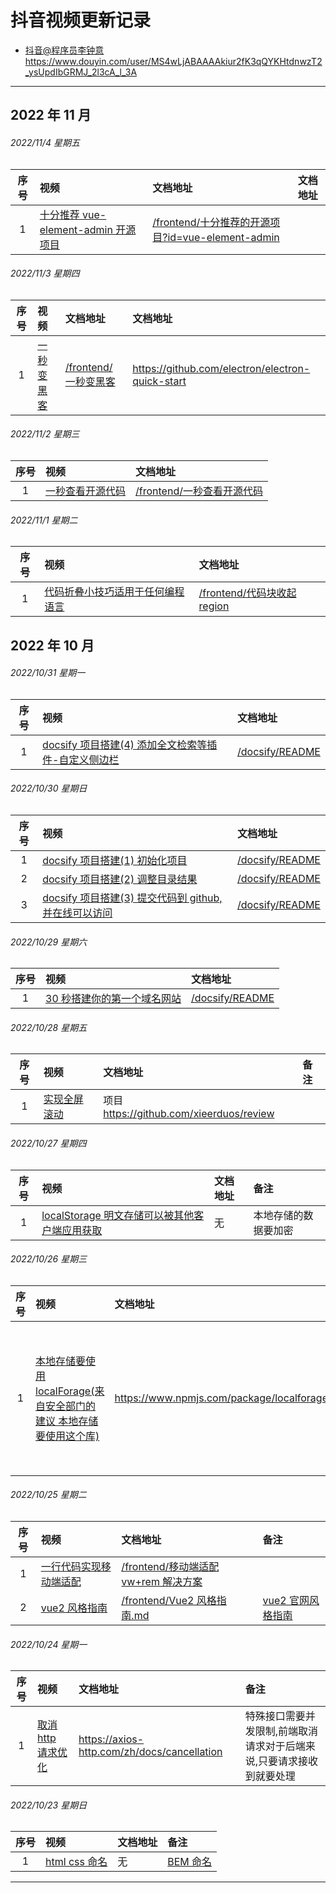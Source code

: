 # 抖音视频更新记录

-   [抖音@程序员李钟意](https://www.douyin.com/user/MS4wLjABAAAAkiur2fK3qQYKHtdnwzT2_ysUpdIbGRMJ_2l3cA_l_3A) https://www.douyin.com/user/MS4wLjABAAAAkiur2fK3qQYKHtdnwzT2_ysUpdIbGRMJ_2l3cA_l_3A

---

## 2022 年 11 月

###### 2022/11/4 星期五

| 序号 | 视频                                                                                    | 文档地址                                                                                     | 文档地址 |
| :--: | :-------------------------------------------------------------------------------------- | :------------------------------------------------------------------------------------------- | :------- |
|  1   | [十分推荐 vue-element-admin 开源项目](https://www.douyin.com/video/7161996754227907873) | [/frontend/十分推荐的开源项目?id=vue-element-admin](/frontend/十分推荐的开源项目?id=vue-element-admin) |          |

###### 2022/11/3 星期四

| 序号 | 视频                                                           | 文档地址                                     | 文档地址                                         |
| :--: | :------------------------------------------------------------- | :------------------------------------------- | :----------------------------------------------- |
|  1   | [一秒变黑客](https://www.douyin.com/video/7161640971799678220) | [/frontend/一秒变黑客](/frontend/一秒变黑客) | https://github.com/electron/electron-quick-start |

###### 2022/11/2 星期三

| 序号 | 视频                                                                 | 文档地址                                                 |
| :--: | :------------------------------------------------------------------- | :------------------------------------------------------- |
|  1   | [一秒查看开源代码](https://www.douyin.com/video/7161275091140087073) | [/frontend/一秒查看开源代码](/frontend/一秒查看开源代码) |

###### 2022/11/1 星期二

| 序号 | 视频                                                                                 | 文档地址                                                  |
| :--: | :----------------------------------------------------------------------------------- | :-------------------------------------------------------- |
|  1   | [代码折叠小技巧适用于任何编程语言](https://www.douyin.com/video/7160892403325439271) | [/frontend/代码块收起 region](/frontend/代码块收起region) |

## 2022 年 10 月

###### 2022/10/31 星期一

| 序号 | 视频                                                                                                    | 文档地址                                           |
| :--: | :------------------------------------------------------------------------------------------------------ | :------------------------------------------------- |
|  1   | [docsify 项目搭建(4) 添加全文检索等插件-自定义侧边栏](https://www.douyin.com/video/7160604149481049377) | [/docsify/README](/docsify/README?id=添加常用插件) |

###### 2022/10/30 星期日

| 序号 | 视频                                                                                                     | 文档地址                           |
| :--: | :------------------------------------------------------------------------------------------------------- | :--------------------------------- |
|  1   | [docsify 项目搭建(1) 初始化项目](https://www.douyin.com/video/7160340339075681548)                       | [/docsify/README](/docsify/README) |
|  2   | [docsify 项目搭建(2) 调整目录结果 ](https://www.douyin.com/video/7160243346802314535)                    | [/docsify/README](/docsify/README) |
|  3   | [docsify 项目搭建(3) 提交代码到 github,并在线可以访问](https://www.douyin.com/video/7160340339075681548) | [/docsify/README](/docsify/README) |

###### 2022/10/29 星期六

| 序号 | 视频                                                                                                                                                             | 文档地址                           |
| :--: | :--------------------------------------------------------------------------------------------------------------------------------------------------------------- | :--------------------------------- |
|  1   | [30 秒搭建你的第一个域名网站](https://www.douyin.com/video/7159882961712647428?modeFrom=userPost&secUid=MS4wLjABAAAAkiur2fK3qQYKHtdnwzT2_ysUpdIbGRMJ_2l3cA_l_3A) | [/docsify/README](/docsify/README) |

###### 2022/10/28 星期五

| 序号 | 视频                                                             | 文档地址                                 | 备注 |
| :--: | :--------------------------------------------------------------- | :--------------------------------------- | :--- |
|  1   | [实现全屏滚动](https://www.douyin.com/video/7159428574464740611) | 项目 https://github.com/xieerduos/review |      |

###### 2022/10/27 星期四

| 序号 | 视频                                                                                              | 文档地址 | 备注                 |
| :--: | :------------------------------------------------------------------------------------------------ | :------- | :------------------- |
|  1   | [localStorage 明文存储可以被其他客户端应用获取](https://www.douyin.com/video/7158472643610561825) | 无       | 本地存储的数据要加密 |

###### 2022/10/26 星期三

| 序号 | 视频                                                                                                                    | 文档地址                                  | 备注                 |
| :--: | :---------------------------------------------------------------------------------------------------------------------- | :---------------------------------------- | :------------------- |
|  1   | [本地存储要使用 localForage(来自安全部门的建议 本地存储要使用这个库)](https://www.douyin.com/video/7158668556664573188) | https://www.npmjs.com/package/localforage | 本地存储的数据要加密 |

###### 2022/10/25 星期二

| 序号 | 视频                                                                       | 文档地址                                                                                                | 备注                                                         |
| :--: | :------------------------------------------------------------------------- | :------------------------------------------------------------------------------------------------------ | :----------------------------------------------------------- |
|  1   | [一行代码实现移动端适配](https://www.douyin.com/video/7158472643610561825) | [/frontend/移动端适配 vw+rem 解决方案](/frontend/移动端适配vw+rem解决方案?id=移动端适配-vwrem-解决方案) |                                                              |
|  2   | [vue2 风格指南](https://www.douyin.com/video/7158130165665598731)          | [/frontend/Vue2 风格指南.md](/frontend/Vue2风格指南?id=vue2-风格指南)                                   | [vue2 官网风格指南](https://v2.cn.vuejs.org/v2/style-guide/) |

###### 2022/10/24 星期一

| 序号 | 视频                                                                   | 文档地址                                    | 备注                                                                 |
| :--: | :--------------------------------------------------------------------- | :------------------------------------------ | :------------------------------------------------------------------- |
|  1   | [取消 http 请求优化](https://www.douyin.com/video/7157769195407559974) | https://axios-http.com/zh/docs/cancellation | 特殊接口需要并发限制,前端取消请求对于后端来说,只要请求接收到就要处理 |

###### 2022/10/23 星期日

| 序号 | 视频                                                              | 文档地址 | 备注                                         |
| :--: | :---------------------------------------------------------------- | :------- | :------------------------------------------- |
|  1   | [html css 命名](https://www.douyin.com/video/7157725337302994214) | 无       | [BEM 命名](https://getbem.com/introduction/) |

---
